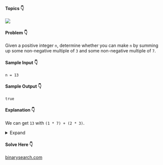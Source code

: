 #### Topics :point_down:
![](https://img.shields.io/badge/-math-wheat)

#### Problem :point_down:
Given a positive integer `n`, determine whether you can make `n` by summing up some non-negative multiple of `3` and some non-negative multiple of `7`.
#### Sample Input :point_down:
```
n = 13
```
#### Sample Output :point_down:
```
true
```
#### Explanation :point_down:
We can get `13` with `(1 * 7) + (2 * 3)`.
<details>
<summary>Expand</summary>

#### Python :point_down:
```py
def solve(n):
    if (n % 3 == 0) or (n % 7 == 0):
        return True 

    while n > 0:
        n -= 3
        if n % 7 == 0:
            return True

    return False
```  
#### Time Complexity :point_down:
```
O(n)
```
#### Space Complexity :point_down:
```
O(1)
```

#### Python :point_down:
```py
def solve(n):
    if n in [3, 6, 7, 9, 10] or (n > 11):
        return True

    return False
```  
#### Hint 👇
[`Chicken Nugget Theorem`](https://brilliant.org/discussions/thread/chicken-mcnugget-theorem/) (or `Postage Stamp Problem`), states that for any two relatively prime positive integers `m`, `n`, the greatest integer that cannot be represented in the form `(a * m) + (b * n)` for non-negative integers `a`, `b` is `(m * n) − m − n)`.  
&there4; For `m = 3`, `n = 7`, the greatest integer that cannot be represented in the form `(a * 3) + (b * 7)` for non-negative integers `a`, `b` is `((3 * 7) − 3 − 7) = (21 - 3 - 7) = 11`.  
So, every integer greater than `11` can be represented in the form `(a * 3) + (b * 7)`.
#### Time Complexity :point_down:
```
O(1)
```
#### Space Complexity :point_down:
```
O(1)
```
</details>

#### Solve Here :point_down:
[binarysearch.com](https://binarysearch.com/problems/3-and-7)
